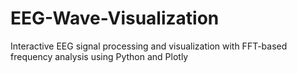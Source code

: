 # EEG-Wave-Visualization
Interactive EEG signal processing and visualization with FFT-based frequency analysis using Python and Plotly
